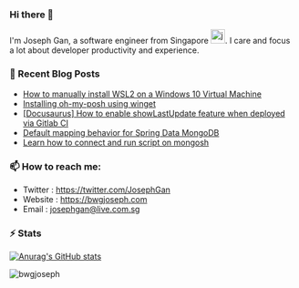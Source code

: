 ### Hi there 👋

I'm Joseph Gan, a software engineer from Singapore <img src="https://freesvg.org/img/singapore.png" alt="java" width="25" height="25"/>. I care and focus a lot about developer productivity and experience.

### 📰 Recent Blog Posts

- [How to manually install WSL2 on a Windows 10 Virtual Machine](https://bwgjoseph.com/how-to-manually-install-wsl2-on-a-windows-10-virtual-machine)
- [Installing oh-my-posh using winget](https://bwgjoseph.com/installing-oh-my-posh-using-winget)
- [[Docusaurus] How to enable showLastUpdate feature when deployed via Gitlab CI](https://bwgjoseph.com/docusaurus-how-to-enable-showlastupdate-feature-when-deployed-via-gitlab-ci)
- [Default mapping behavior for Spring Data MongoDB](https://bwgjoseph.com/default-mapping-behavior-for-spring-data-mongodb)
- [Learn how to connect and run script on mongosh](https://bwgjoseph.com/learn-how-to-connect-and-run-script-on-mongosh)

### 📫 How to reach me:

- Twitter   : <https://twitter.com/JosephGan>
- Website   : <https://bwgjoseph.com>
- Email     : <josephgan@live.com.sg>

### ⚡ Stats

[![Anurag's GitHub stats](https://github-readme-stats.vercel.app/api?username=bwgjoseph)](https://github.com/anuraghazra/github-readme-stats)

<p><img align="center" src="https://github-readme-stats.vercel.app/api/top-langs?username=bwgjoseph&show_icons=true&locale=en&layout=compact" alt="bwgjoseph" /></p>

<!--
**bwgjoseph/bwgjoseph** is a ✨ _special_ ✨ repository because its `README.md` (this file) appears on your GitHub profile.

Here are some ideas to get you started:

- 🔭 I’m currently working on ...
- 🌱 I’m currently learning ...
- 👯 I’m looking to collaborate on ...
- 🤔 I’m looking for help with ...
- 💬 Ask me about ...
- 📫 How to reach me: ...
- 😄 Pronouns: ...
- ⚡ Fun fact: ...
-->
